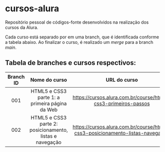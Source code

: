 # cursos-alura
Repositório pessoal de códigos-fonte desenvolvidos na realização dos cursos da Alura.

Cada curso está separado por em uma branch, que é identificada conforme a tabela abaixo. Ao finalizar o curso, é realizado um _merge_ para a branch _main_.

## Tabela de branches e cursos respectivos:

| Branch ID | Nome do curso | URL do curso |
|:---:|:---:|:---:|
| 001 | HTML5 e CSS3 parte 1: a primeira página da Web | https://cursos.alura.com.br/course/html5-css3-primeiros-passos |
| 002 | HTML5 e CSS3 parte 2: posicionamento, listas e navegação | https://cursos.alura.com.br/course/html5-css3-posicionamento-listas-navegacao |